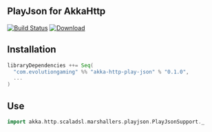 ## PlayJson for AkkaHttp

[![Build Status](https://travis-ci.org/evolution-gaming/akka-http-play-json.svg?branch=master)](https://travis-ci.org/evolution-gaming/akka-http-play-json)
[![Download](https://api.bintray.com/packages/evolutiongaming/maven/akka-http-play-json/images/download.svg) ](https://bintray.com/evolutiongaming/maven/akka-http-play-json/_latestVersion)

## Installation

```scala
libraryDependencies ++= Seq(
  "com.evolutiongaming" %% "akka-http-play-json" % "0.1.0",
  ...
)
```

## Use
```scala
import akka.http.scaladsl.marshallers.playjson.PlayJsonSupport._
```